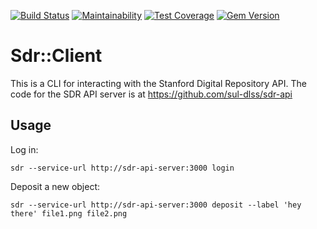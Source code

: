 [![Build Status](https://travis-ci.org/sul-dlss/sdr-client.svg?branch=master)](https://travis-ci.org/sul-dlss/sdr-client)
[![Maintainability](https://api.codeclimate.com/v1/badges/1210855d46d4f424bf30/maintainability)](https://codeclimate.com/github/sul-dlss/sdr-client/maintainability)
[![Test Coverage](https://api.codeclimate.com/v1/badges/1210855d46d4f424bf30/test_coverage)](https://codeclimate.com/github/sul-dlss/sdr-client/test_coverage)
[![Gem Version](https://badge.fury.io/rb/sdr-client.svg)](https://badge.fury.io/rb/sdr-client)

# Sdr::Client

This is a CLI for interacting with the Stanford Digital Repository API.
The code for the SDR API server is at https://github.com/sul-dlss/sdr-api

## Usage

Log in:
```
sdr --service-url http://sdr-api-server:3000 login
```


Deposit a new object:
```
sdr --service-url http://sdr-api-server:3000 deposit --label 'hey there' file1.png file2.png
```
